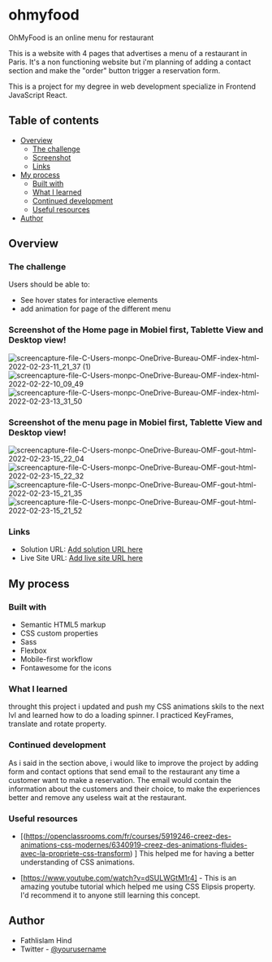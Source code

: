 # ohmyfood
OhMyFood is an online menu for restaurant 

This is a website with 4 pages that advertises a menu of a restaurant in Paris. 
It's a non functioning website but i'm planning of adding a contact section and make the "order" button trigger a reservation form. 

This is a project for my degree in web development specialize in Frontend JavaScript React. 

## Table of contents

- [Overview](#overview)
  - [The challenge](#the-challenge)
  - [Screenshot](#screenshot)
  - [Links](#links)
- [My process](#my-process)
  - [Built with](#built-with)
  - [What I learned](#what-i-learned)
  - [Continued development](#continued-development)
  - [Useful resources](#useful-resources)
- [Author](#author)


## Overview

### The challenge

Users should be able to:

- See hover states for interactive elements
- add animation for page of the different menu

### Screenshot of the Home page in Mobiel first, Tablette View and Desktop view!

![screencapture-file-C-Users-monpc-OneDrive-Bureau-OMF-index-html-2022-02-23-11_21_37 (1)](https://user-images.githubusercontent.com/92610008/155339063-4079334e-e40c-482b-a1af-491a9ab130c6.png)
![screencapture-file-C-Users-monpc-OneDrive-Bureau-OMF-index-html-2022-02-22-10_09_49](https://user-images.githubusercontent.com/92610008/155337281-c94b312d-de25-4ddb-8916-a64fea4a2826.png)
![screencapture-file-C-Users-monpc-OneDrive-Bureau-OMF-index-html-2022-02-23-13_31_50](https://user-images.githubusercontent.com/92610008/155339102-0edfa313-a15c-4cca-80fe-2bf516e73aaa.png)

### Screenshot of the menu  page in Mobiel first, Tablette View and Desktop view!

![screencapture-file-C-Users-monpc-OneDrive-Bureau-OMF-gout-html-2022-02-23-15_22_04](https://user-images.githubusercontent.com/92610008/155338144-7257e9c1-dac9-4d10-ba14-21e498357f20.png)
![screencapture-file-C-Users-monpc-OneDrive-Bureau-OMF-gout-html-2022-02-23-15_22_32](https://user-images.githubusercontent.com/92610008/155338452-44fab915-6b69-41b9-abf1-035a8ef34b73.png)
![screencapture-file-C-Users-monpc-OneDrive-Bureau-OMF-gout-html-2022-02-23-15_21_35](https://user-images.githubusercontent.com/92610008/155338318-0d99bc5d-addb-4a1f-b1ac-d1250c8c4592.png)
![screencapture-file-C-Users-monpc-OneDrive-Bureau-OMF-gout-html-2022-02-23-15_21_52](https://user-images.githubusercontent.com/92610008/155338096-44fb463d-fb6a-4b5e-a8b8-ba79614a9681.png)



### Links

- Solution URL: [Add solution URL here](https://your-solution-url.com)
- Live Site URL: [Add live site URL here](https://your-live-site-url.com)

## My process

### Built with

- Semantic HTML5 markup
- CSS custom properties
- Sass
- Flexbox
- Mobile-first workflow
- Fontawesome for the icons

### What I learned

throught this project i updated and push my CSS animations skils to the next lvl and learned how to do a loading spinner. 
I practiced KeyFrames, translate and rotate property. 


### Continued development

As i said in the section above, i would like to improve the project by adding form and contact options that send email to the restaurant any time a customer want to make a reservation. 
The email would contain the information about the customers and their choice, to make the experiences better and remove any useless wait at the restaurant. 


### Useful resources

- [(https://openclassrooms.com/fr/courses/5919246-creez-des-animations-css-modernes/6340919-creez-des-animations-fluides-avec-la-propriete-css-transform) ]
This helped me for having a better understanding of CSS animations. 

- [https://www.youtube.com/watch?v=dSULWGtM1r4] - This is an amazing youtube tutorial which helped me using CSS Elipsis property. I'd recommend it to anyone still learning this concept.



## Author

- Fathlislam Hind
- Twitter - [@yourusername](https://www.twitter.com/yourusername)

